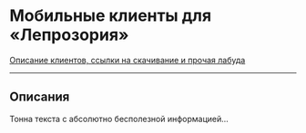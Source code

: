 # Мобильные клиенты для &laquo;Лепрозория&raquo;

[Описание клиентов, ссылки на скачивание и прочая лабуда](http://ilepra.ru)

***

## Описания
Тонна текста с абсолютно бесполезной информацией...